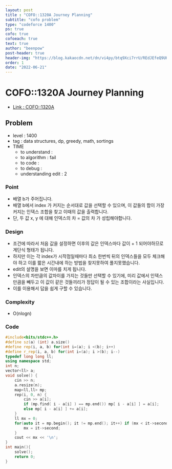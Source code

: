 ```yaml
---
layout: post
title : "COFO::1320A Journey Planning"
subtitle: "cofo problem"
type: "codeforce 1400"
ps: true
cofo: true
cofoeach: true
text: true
author: "beenpow"
post-header: true
header-img: "https://blog.kakaocdn.net/dn/vi4py/btq9Xci7rrU/REdJEfeQ9UHKSxuG2Kya2k/img.jpg"
order: 1
date: "2022-06-21"
---
```

# COFO::1320A Journey Planning
- [Link : COFO::1320A](https://codeforces.com/problemset/problem/1320/A)


## Problem 

- level : 1400
- tag : data structures, dp, greedy, math, sortings
- TIME
  - to understand    : 
  - to algorithm     : fail
  - to code          : 
  - to debug         : 
  - understanding edit :  2

### Point
- 배열 b가 주어집니다.
- 배열 b에서 index 가 커지는 순서대로 값을 선택할 수 있으며, 이 값들의 합이 가장 커지는 인덱스 조합을 찾고 이때의 값을 출력합니다.
- 단, 두 값 x, y 에 대해 인덱스의 차 = 값의 차 가 성립해야합니다.

### Design
- 조건에 따라서 처음 값을 설정하면 이후의 값은 인덱스마다 값이 + 1 되어야하므로 계단식 형태가 됩니다.
- 하지만 이는 각 index가 시작점일때마다 최소 한번씩 뒤의 인덱스들을 모두 체크해야 하고 이를 짧은 시간내에 하는 방법을 찾지못하여 풀지못했습니다.
- edit의 설명을 보면 이마를 치게 됩니다.
- 인덱스의 차만큼의 값차이를 가지는 것들만 선택할 수 있기에, 미리 값에서 인덱스만큼을 빼두고 이 값이 같은 것들끼리가 정답이 될 수 있는 조합이라는 사실입니다.
- 이를 이용해서 답을 쉽게 구할 수 있습니다.

### Complexity
- O(nlogn)

### Code

```cpp
#include<bits/stdc++.h>
#define sz(a) (int) a.size()
#define rep(i, a, b) for(int i=(a); i <(b); i++)
#define r_rep(i, a, b) for(int i=(a); i >(b); i--)
typedef long long ll;
using namespace std;
int n;
vector<ll> a;
void solve() {
    cin >> n;
    a.resize(n);
    map<ll,ll> mp;
    rep(i, 0, n) {
        cin >> a[i];
        if (mp.find( i - a[i] ) == mp.end()) mp[ i - a[i] ] = a[i];
        else mp[ i - a[i] ] += a[i];
    }
    ll mx = 0;
    for(auto it = mp.begin(); it != mp.end(); it++) if (mx < it->second) {
        mx = it->second;
    }
    cout << mx << '\n';
}
int main(){
    solve();
    return 0;
}

```
